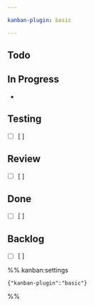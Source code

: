```yaml
---

kanban-plugin: basic

---
```


## Todo



## In Progress

- 


## Testing

- [ ] [ ]


## Review

- [ ] [ ]


## Done

- [ ] [ ]


## Backlog

- [ ] [ ]




%% kanban:settings
```
{"kanban-plugin":"basic"}
```
%%